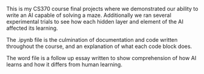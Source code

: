 This is my CS370 course final projects where we demonstrated our ability to write an AI capable of solving a maze.  Additionally we ran several experimental trials to see how each hidden layer and element of the AI affected its learning.

The .ipynb file is the culmination of documentation and code written throughout the course, and an explanation of what each code block does.

The word file is a follow up essay written to show comprehension of how AI learns and how it differs from human learning.
